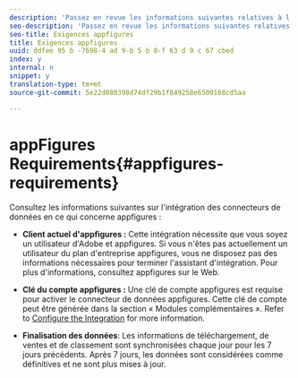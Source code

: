 ```yaml
---
description: 'Passez en revue les informations suivantes relatives à l''intégration des connecteurs de données en ce qui concerne appfigures. '
seo-description: 'Passez en revue les informations suivantes relatives à l''intégration des connecteurs de données en ce qui concerne appfigures. '
seo-title: Exigences appfigures
title: Exigences appfigures
uuid: ddfee 95 b -7698-4 ad 9-b 5 b 0-f 63 d 9 c 67 cbed
index: y
internal: n
snippet: y
translation-type: tm+mt
source-git-commit: 5e22d080398d74df29b1f849258e6500168cd5aa

---
```



# appFigures Requirements{#appfigures-requirements}

Consultez les informations suivantes sur l'intégration des connecteurs de données en ce qui concerne appfigures :

* **Client actuel d'appfigures :** Cette intégration nécessite que vous soyez un utilisateur d'Adobe et appfigures. Si vous n'êtes pas actuellement un utilisateur du plan d'entreprise appfigures, vous ne disposez pas des informations nécessaires pour terminer l'assistant d'intégration. Pour plus d'informations, consultez appfigures sur le Web.
* **Clé du compte appfigures :** Une clé de compte appfigures est requise pour activer le connecteur de données appfigures. Cette clé de compte peut être générée dans la section « Modules complémentaires ». Refer to [Configure the Integration](../../appfigures-overview/t-appfigures-integration.md#task-72b844fe0f7a44d9acf3eb8f9f7ecb5a) for more information.

* **Finalisation des données**: Les informations de téléchargement, de ventes et de classement sont synchronisées chaque jour pour les 7 jours précédents. Après 7 jours, les données sont considérées comme définitives et ne sont plus mises à jour.

